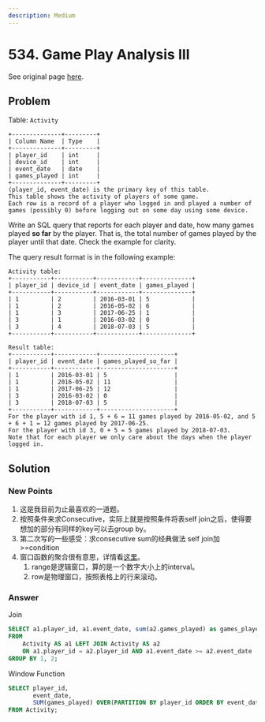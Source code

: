 ```yaml
---
description: Medium
---
```


# 534. Game Play Analysis III

See original page [here](https://leetcode.com/problems/game-play-analysis-iii/).

## Problem

Table: `Activity`

```text
+--------------+---------+
| Column Name  | Type    |
+--------------+---------+
| player_id    | int     |
| device_id    | int     |
| event_date   | date    |
| games_played | int     |
+--------------+---------+
(player_id, event_date) is the primary key of this table.
This table shows the activity of players of some game.
Each row is a record of a player who logged in and played a number of games (possibly 0) before logging out on some day using some device.
```

Write an SQL query that reports for each player and date, how many games played **so far** by the player. That is, the total number of games played by the player until that date. Check the example for clarity.

The query result format is in the following example:

```text
Activity table:
+-----------+-----------+------------+--------------+
| player_id | device_id | event_date | games_played |
+-----------+-----------+------------+--------------+
| 1         | 2         | 2016-03-01 | 5            |
| 1         | 2         | 2016-05-02 | 6            |
| 1         | 3         | 2017-06-25 | 1            |
| 3         | 1         | 2016-03-02 | 0            |
| 3         | 4         | 2018-07-03 | 5            |
+-----------+-----------+------------+--------------+

Result table:
+-----------+------------+---------------------+
| player_id | event_date | games_played_so_far |
+-----------+------------+---------------------+
| 1         | 2016-03-01 | 5                   |
| 1         | 2016-05-02 | 11                  |
| 1         | 2017-06-25 | 12                  |
| 3         | 2016-03-02 | 0                   |
| 3         | 2018-07-03 | 5                   |
+-----------+------------+---------------------+
For the player with id 1, 5 + 6 = 11 games played by 2016-05-02, and 5 + 6 + 1 = 12 games played by 2017-06-25.
For the player with id 3, 0 + 5 = 5 games played by 2018-07-03.
Note that for each player we only care about the days when the player logged in.
```

## Solution

### New Points

1. 这是我目前为止最喜欢的一道题。
2. 按照条件来求Consecutive，实际上就是按照条件将表self join之后，使得要想加的部分有同样的key可以去group by。
3. 第二次写的一些感受：求consecutive sum的经典做法 self join加&gt;=condition
4. 窗口函数的聚合很有意思，详情看[这里](https://blog.csdn.net/richieruan/article/details/52712447)。
   1. range是逻辑窗口，算的是一个数字大小上的interval。
   2. row是物理窗口，按照表格上的行来滚动。

### Answer

Join

```sql
SELECT a1.player_id, a1.event_date, sum(a2.games_played) as games_played_so_far
FROM 
    Activity AS a1 LEFT JOIN Activity AS a2
    ON a1.player_id = a2.player_id AND a1.event_date >= a2.event_date
GROUP BY 1, 2;
```

Window Function

```sql
SELECT player_id, 
       event_date, 
       SUM(games_played) OVER(PARTITION BY player_id ORDER BY event_date asc ROWS BETWEEN unbounded preceding AND CURRENT ROW) AS games_played_so_far
FROM Activity;
```

